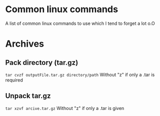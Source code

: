 # Common linux commands
A list of common linux commands to use which I tend to forget a lot o.O

# Archives

## Pack directory (tar.gz)
```tar cvzf outputFile.tar.gz directory/path```
Without "z" if only a .tar is required

## Unpack tar.gz
```tar xzvf arcive.tar.gz```
Without "z" if only a .tar is given